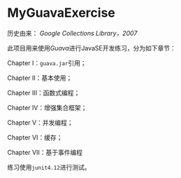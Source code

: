 # MyGuavaExercise

历史由来： _Google Collections Library，2007_

此项目用来使用*Guava*进行JavaSE开发练习，分为如下章节：

Chapter I：`guava.jar`引用；

Chapter II：基本使用；

Chapter III：函数式编程；

Chapter IV：增强集合框架；

Chapter V：并发编程；

Chapter VI：缓存；

Chapter VII：基于事件编程

练习使用`junit4.12`进行测试。
